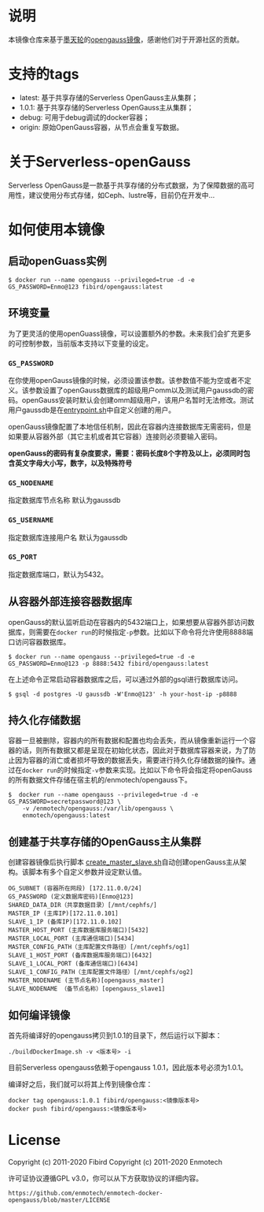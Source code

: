 # 说明

本镜像仓库来基于[墨天轮](https://github.com/enmotech)的[opengauss镜像](https://github.com/enmotech/enmotech-docker-opengauss)，感谢他们对于开源社区的贡献。


# 支持的tags

- latest: 基于共享存储的Serverless OpenGauss主从集群；
- 1.0.1: 基于共享存储的Serverless OpenGauss主从集群；
- debug: 可用于debug调试的docker容器；
- origin: 原始OpenGauss容器，从节点会重复写数据。

# 关于Serverless-openGauss

Serverless OpenGauss是一款基于共享存储的分布式数据，为了保障数据的高可用性，建议使用分布式存储，如Ceph、lustre等，目前仍在开发中...

# 如何使用本镜像

## 启动openGuass实例

```console
$ docker run --name opengauss --privileged=true -d -e GS_PASSWORD=Enmo@123 fibird/opengauss:latest
```

## 环境变量

为了更灵活的使用openGuass镜像，可以设置额外的参数。未来我们会扩充更多的可控制参数，当前版本支持以下变量的设定。

### `GS_PASSWORD`

在你使用openGauss镜像的时候，必须设置该参数。该参数值不能为空或者不定义。该参数设置了openGauss数据库的超级用户omm以及测试用户gaussdb的密码。openGauss安装时默认会创建omm超级用户，该用户名暂时无法修改。测试用户gaussdb是在[entrypoint.sh](https://github.com/fibird/enmotech-docker-opengauss/blob/master/1.0.1/entrypoint.sh)中自定义创建的用户。

openGauss镜像配置了本地信任机制，因此在容器内连接数据库无需密码，但是如果要从容器外部（其它主机或者其它容器）连接则必须要输入密码。

**openGauss的密码有复杂度要求，需要：密码长度8个字符及以上，必须同时包含英文字母大小写，数字，以及特殊符号**

### `GS_NODENAME`

指定数据库节点名称 默认为gaussdb

### `GS_USERNAME`

指定数据库连接用户名 默认为gaussdb

### `GS_PORT`

指定数据库端口，默认为5432。

## 从容器外部连接容器数据库

openGauss的默认监听启动在容器内的5432端口上，如果想要从容器外部访问数据库，则需要在`docker run`的时候指定`-p`参数。比如以下命令将允许使用8888端口访问容器数据库。

```console
$ docker run --name opengauss --privileged=true -d -e GS_PASSWORD=Enmo@123 -p 8888:5432 fibird/opengauss:latest
```

在上述命令正常启动容器数据库之后，可以通过外部的gsql进行数据库访问。

```console
$ gsql -d postgres -U gaussdb -W'Enmo@123' -h your-host-ip -p8888
```

## 持久化存储数据

容器一旦被删除，容器内的所有数据和配置也均会丢失，而从镜像重新运行一个容器的话，则所有数据又都是呈现在初始化状态，因此对于数据库容器来说，为了防止因为容器的消亡或者损坏导致的数据丢失，需要进行持久化存储数据的操作。通过在`docker run`的时候指定`-v`参数来实现。比如以下命令将会指定将openGauss的所有数据文件存储在宿主机的/enmotech/opengauss下。

```console
$  docker run --name opengauss --privileged=true -d -e GS_PASSWORD=secretpassword@123 \
    -v /enmotech/opengauss:/var/lib/opengauss \
    enmotech/opengauss:latest
```

## 创建基于共享存储的OpenGauss主从集群

创建容器镜像后执行脚本 [create_master_slave.sh](https://github.com/enmotech/enmotech-docker-opengauss/blob/master/create_master_slave.sh)自动创建openGauss主从架构。该脚本有多个自定义参数并设定默认值。

```
OG_SUBNET (容器所在网段) [172.11.0.0/24]  
GS_PASSWORD (定义数据库密码)[Enmo@123] 
SHARED_DATA_DIR（共享数据目录）[/mnt/cephfs/]
MASTER_IP (主库IP)[172.11.0.101]  
SLAVE_1_IP (备库IP)[172.11.0.102]  
MASTER_HOST_PORT (主库数据库服务端口)[5432]  
MASTER_LOCAL_PORT (主库通信端口)[5434]  
MASTER_CONFIG_PATH（主库配置文件路径）[/mnt/cephfs/og1]
SLAVE_1_HOST_PORT (备库数据库服务端口)[6432]  
SLAVE_1_LOCAL_PORT (备库通信端口)[6434] 
SLAVE_1_CONFIG_PATH（主库配置文件路径）[/mnt/cephfs/og2]
MASTER_NODENAME (主节点名称)[opengauss_master]  
SLAVE_NODENAME （备节点名称）[opengauss_slave1]  
```

## 如何编译镜像

首先将编译好的opengauss拷贝到1.0.1的目录下，然后运行以下脚本：

```
./buildDockerImage.sh -v <版本号> -i 
```

目前Serverless opengauss依赖于opengauss 1.0.1，因此版本号必须为1.0.1。

编译好之后，我们就可以将其上传到镜像仓库：

```
docker tag opengauss:1.0.1 fibird/opengauss:<镜像版本号>
docker push fibird/opengauss:<镜像版本号>
```

# License

Copyright (c) 2011-2020 Fibird
Copyright (c) 2011-2020 Enmotech

许可证协议遵循GPL v3.0，你可以从下方获取协议的详细内容。

    https://github.com/enmotech/enmotech-docker-opengauss/blob/master/LICENSE
